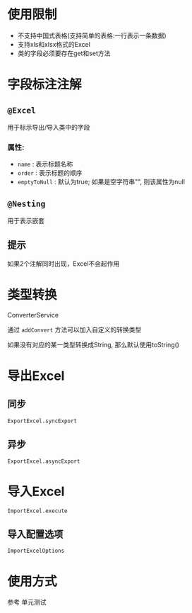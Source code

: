 # 使用限制
- 不支持中国式表格(支持简单的表格:一行表示一条数据)
- 支持xls和xlsx格式的Excel
- 类的字段必须要存在get和set方法

# 字段标注注解
## `@Excel` 
用于标示导出/导入类中的字段

### 属性:
- `name` : 表示标题名称
- `order` : 表示标题的顺序
- `emptyToNull` : 默认为true; 如果是空字符串"", 则该属性为null

## `@Nesting` 
用于表示嵌套 

## 提示
如果2个注解同时出现，Excel不会起作用



# 类型转换
ConverterService

通过 `addConvert` 方法可以加入自定义的转换类型 

如果没有对应的某一类型转换成String, 那么默认使用toString()

# 导出Excel
## 同步
`ExportExcel.syncExport`
## 异步
`ExportExcel.asyncExport`
# 导入Excel
`ImportExcel.execute`
## 导入配置选项 
`ImportExcelOptions`

# 使用方式
参考 单元测试
